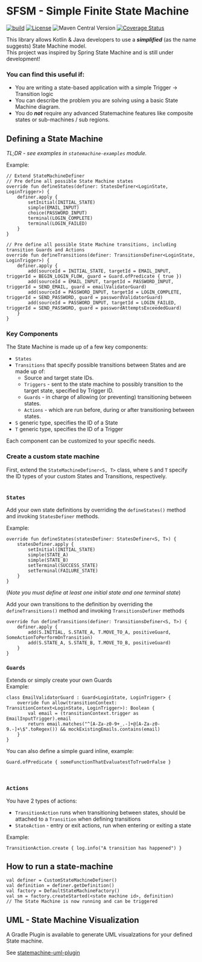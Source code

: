 # SFSM - Simple Finite State Machine
[![build](https://github.com/yonigev/simple-finite-state-machine/actions/workflows/build.yml/badge.svg)](https://github.com/yonigev/simple-finite-state-machine/actions/workflows/build.yml)
[![License](https://img.shields.io/badge/License-Apache_2.0-blue.svg)](https://opensource.org/licenses/Apache-2.0)
![Maven Central Version](https://img.shields.io/maven-central/v/io.github.yonigev.sfsm/statemachine-core)
[![Coverage Status](https://coveralls.io/repos/github/yonigev/simple-finite-state-machine/badge.svg?branch=master)](https://coveralls.io/github/yonigev/simple-finite-state-machine?branch=master)



This library allows Kotlin & Java developers to use  a _**simplified**_ (as the name suggests) State Machine model.
<br>
This project was inspired by Spring State Machine and is still under development!

### You can find this useful if:
* You are writing a state-based application with a simple Trigger -> Transition logic
* You can describe the problem you are solving using a basic State Machine diagram.
* You do _**not**_ require any advanced Statemachine features like composite states or sub-machines / sub regions.<br>


## Defining a State Machine

_TL;DR - see examples in `statemachine-examples` module._  

Example:
```
// Extend StateMachineDefiner
// Pre define all possible State Machine states
override fun defineStates(definer: StatesDefiner<LoginState, LoginTrigger>) {
    definer.apply {
        setInitial(INITIAL_STATE)
        simple(EMAIL_INPUT)
        choice(PASSWORD_INPUT)
        terminal(LOGIN_COMPLETE)
        terminal(LOGIN_FAILED)
    }
}

// Pre define all possible State Machine transitions, including transition Guards and Actions
override fun defineTransitions(definer: TransitionsDefiner<LoginState, LoginTrigger>) {
    definer.apply {
        add(sourceId = INITIAL_STATE, targetId = EMAIL_INPUT, triggerId = BEGIN_LOGIN_FLOW, guard = Guard.ofPredicate { true })
        add(sourceId = EMAIL_INPUT, targetId = PASSWORD_INPUT, triggerId = SEND_EMAIL, guard = emailValidatorGuard)
        add(sourceId = PASSWORD_INPUT, targetId = LOGIN_COMPLETE, triggerId = SEND_PASSWORD, guard = passwordValidatorGuard)
        add(sourceId = PASSWORD_INPUT, targetId = LOGIN_FAILED, triggerId = SEND_PASSWORD, guard = passwordAttemptsExceededGuard)
    }
}
```

### Key Components
The State Machine is made up of a few key components:
* `States` 
* `Transitions` that specify possible transitions between States and are made up of:
  * Source and target state IDs.
  * `Triggers` - sent to the state machine to possibly transition to the target state, specified by Trigger ID.
  * `Guards` - in charge of allowing (or preventing) transitioning between states.
  * `Actions` - which are run before, during or after transitioning between states.
* `S` generic type, specifies the ID of a State
* `T` generic type, specifies the ID of a Trigger

Each component can be customized to your specific needs.
### Create a custom state machine
First, extend the `StateMachineDefiner<S, T>` class, where `S` and `T` specify the ID types of your custom States and Transitions, respectively.
<br><br>
### `States`
Add your own state definitions by overriding the `defineStates()` method and invoking `StatesDefiner` methods.

Example:
```agsl
override fun defineStates(statesDefiner: StatesDefiner<S, T>) {
    statesDefiner.apply {
        setInitial(INITIAL_STATE)
        simple(STATE_A)
        simple(STATE_B)
        setTerminal(SUCCESS_STATE)
        setTerminal(FAILURE_STATE)
    }
}
```
(_Note you must define at least one initial state and one terminal state_)

Add your own transitions to the definition by overriding the  `defineTransitions()` method and invoking `TransitionsDefiner` methods
```agsl
override fun defineTransitions(definer: TransitionsDefiner<S, T>) {
    definer.apply {
        add(S.INITIAL, S.STATE_A, T.MOVE_TO_A, positiveGuard, SomeActionToPerformOnTransition)
        add(S.STATE_A, S.STATE_B, T.MOVE_TO_B, positiveGuard)
    }
}
```


### `Guards`
Extends or simply create your own Guards<br>
Example:
```
class EmailValidatorGuard : Guard<LoginState, LoginTrigger> {
    override fun allow(transitionContext: TransitionContext<LoginState, LoginTrigger>): Boolean {
        val email = (transitionContext.trigger as EmailInputTrigger).email
        return email.matches("^[A-Za-z0-9+_.-]+@[A-Za-z0-9.-]+\$".toRegex()) && mockExistingEmails.contains(email)
    }
}
```
You can also define a simple guard inline, example:
```agsl
Guard.ofPredicate { someFunctionThatEvaluatestToTrueOrFalse }
```
<br> 

### `Actions` 
You have 2 types of actions:
* `TransitionAction` runs when transitioning between states, should be attached to a `Transition` when defining transitions
* `StateAction` - entry or exit actions, run when entering or exiting a state

Example:
```
TransitionAction.create { log.info("A transition has happened") }
```


## How to run a state-machine
```agsl
val definer = CustomStateMachineDefiner()
val definition = definer.getDefinition()
val factory = DefaultStateMachineFactory()
val sm = factory.createStarted(<state machine id>, definition)
// The State Machine is now running and can be triggered
```

## UML - State Machine Visualization
A Gradle Plugin is available to generate UML visualzations for your defined State machine.

See [statemachine-uml-plugin](./statemachine-uml-plugin/README.md)
